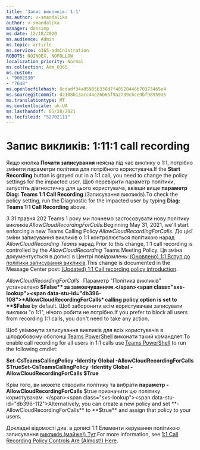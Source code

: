 ```yaml
---
title: 'Запис викликів: 1:1'
ms.author: v-smandalika
author: v-smandalika
manager: dansimp
ms.date: 12/18/2020
ms.audience: Admin
ms.topic: article
ms.service: o365-administration
ROBOTS: NOINDEX, NOFOLLOW
localization_priority: Normal
ms.collection: Adm_O365
ms.custom:
- "9002530"
- "7648"
ms.openlocfilehash: 8cdadf34a059856338d7f40528446b70373465e4
ms.sourcegitcommit: d2108b13acc44e26b65f9a2739cbce9bf98959a5
ms.translationtype: MT
ms.contentlocale: uk-UA
ms.lasthandoff: 05/28/2021
ms.locfileid: "52702111"
---
```

# <a name="11-call-recording"></a><span data-ttu-id="db396-102">Запис викликів: 1:1</span><span class="sxs-lookup"><span data-stu-id="db396-102">1:1 call recording</span></span>

<span data-ttu-id="db396-103">Якщо кнопка **Почати записування** неясна під час виклику о 1:1, потрібно змінити параметри політики для потрібного користувача.</span><span class="sxs-lookup"><span data-stu-id="db396-103">If the **Start Recording** button is grayed out in a 1:1 call, you need to change the policy settings for the impacted user.</span></span> <span data-ttu-id="db396-104">Щоб перевірити параметр політики, запустіть діагностичну для цього користувача, ввівши вище **параметр Diag: Teams 1:1 Call Recording** (Записування викликів).</span><span class="sxs-lookup"><span data-stu-id="db396-104">To check the policy setting, run the Diagnostic for the impacted user by typing **Diag: Teams 1:1 Call Recording** above.</span></span>     

<span data-ttu-id="db396-105">З 31 травня 202 Teams 1 року ми почнемо застосовувати нову політику викликів *AllowCloudRecordingForCalls.*</span><span class="sxs-lookup"><span data-stu-id="db396-105">Beginning May 31, 2021, we'll start enforcing a new Teams Calling Policy *AllowCloudRecordingForCalls*.</span></span> <span data-ttu-id="db396-106">До цієї зміни записування викликів о 1:1 контролюється політикою нарад *AllowCloudRecording Teams* нарад.</span><span class="sxs-lookup"><span data-stu-id="db396-106">Prior to this change, 1:1 call recording is controlled by the *AllowCloudRecording* Teams Meeting Policy.</span></span> <span data-ttu-id="db396-107">Ця зміна документується в дописі в Центрі повідомлень: [(Оновлено) 1:1 Вступ до політики записування викликів](https://portal.microsoft.com/Adminportal/Home?ref=MessageCenter/:/messages/MC238796).</span><span class="sxs-lookup"><span data-stu-id="db396-107">This change is documented in the Message Center post: [(Updated) 1:1 Call recording policy introduction](https://portal.microsoft.com/Adminportal/Home?ref=MessageCenter/:/messages/MC238796).</span></span>  

<span data-ttu-id="db396-108">*AllowCloudRecordingForCalls*   Параметр "Політика викликів" установлено **$False** за замовчуванням.</span><span class="sxs-lookup"><span data-stu-id="db396-108">*AllowCloudRecordingForCalls* calling policy option is set to **$False** by default.</span></span> <span data-ttu-id="db396-109">Щоб заборонити всім користувачам записувати виклики "о 1:1", нічого робити не потрібно.</span><span class="sxs-lookup"><span data-stu-id="db396-109">If you prefer to block all users from recording 1:1 calls, you don't need to take any action.</span></span>  

<span data-ttu-id="db396-110">Щоб увімкнути записування викликів для всіх користувачів в цілодобовому оболонці [Teams PowerShell](/microsoftteams/teams-powershell-install) виконати такий командлет:</span><span class="sxs-lookup"><span data-stu-id="db396-110">To enable call recording for all users in 1:1 calls use [Teams PowerShell](/microsoftteams/teams-powershell-install) to run the following cmdlet:</span></span> 

<span data-ttu-id="db396-111">**Set-CsTeamsCallingPolicy -Identity Global -AllowCloudRecordingForCalls $True**</span><span class="sxs-lookup"><span data-stu-id="db396-111">**Set-CsTeamsCallingPolicy -Identity Global -AllowCloudRecordingForCalls $True**</span></span> 

<span data-ttu-id="db396-112">Крім того, ви можете створити політику та вибрати **параметр -AllowCloudRecordingForCalls** $true призначити цю політику користувачам. </span><span class="sxs-lookup"><span data-stu-id="db396-112">Alternatively, you can create a new policy and set **-AllowCloudRecordingForCalls** to **$true** and assign that policy to your users.</span></span> 

<span data-ttu-id="db396-113">Докладні відомості див. в дописі 1:1 Елементи керування політикою записування [викликів (майже!) Тут](https://techcommunity.microsoft.com/t5/microsoft-teams-support/1-1-call-recording-policy-controls-are-almost-here/ba-p/2217668).</span><span class="sxs-lookup"><span data-stu-id="db396-113">For more information, see [1:1 Call Recording Policy Controls Are (Almost!) Here](https://techcommunity.microsoft.com/t5/microsoft-teams-support/1-1-call-recording-policy-controls-are-almost-here/ba-p/2217668).</span></span>
